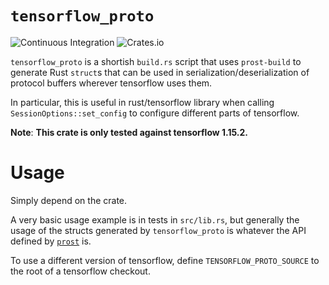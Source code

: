# `tensorflow_proto`

![Continuous Integration](https://github.com/cpcloud/tensorflow_proto/workflows/Continuous%20Integration/badge.svg)
![Crates.io](https://img.shields.io/crates/v/tensorflow_proto)

`tensorflow_proto` is a shortish `build.rs` script that uses `prost-build` to
generate Rust `struct`s that can be used in serialization/deserialization of protocol buffers
wherever tensorflow uses them.

In particular, this is useful in rust/tensorflow library when calling `SessionOptions::set_config`
to configure different parts of tensorflow.

**Note**: **This crate is only tested against tensorflow 1.15.2.**

# Usage

Simply depend on the crate.

A very basic usage example is in tests in `src/lib.rs`, but generally the usage
of the structs generated by `tensorflow_proto` is whatever the API defined by
[`prost`](https://docs.rs/prost) is.

To use a different version of tensorflow, define `TENSORFLOW_PROTO_SOURCE` to
the root of a tensorflow checkout.
